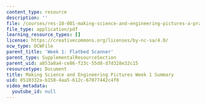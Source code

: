 ```yaml
---
content_type: resource
description: ''
file: /courses/res-10-001-making-science-and-engineering-pictures-a-practical-guide-to-presenting-your-work-spring-2016/8510332ab1584aa5612c67077442c4f0_MITRES_10_001S16_Sum_Wk1.pdf
file_type: application/pdf
learning_resource_types: []
license: https://creativecommons.org/licenses/by-nc-sa/4.0/
ocw_type: OCWFile
parent_title: 'Week 1: Flatbed Scanner'
parent_type: SupplementalResourceSection
parent_uid: a853a8a4-ce86-f23c-55d8-d7d328e32c15
resourcetype: Document
title: Making Science and Engineering Pictures Week 1 Summary
uid: 8510332a-b158-4aa5-612c-67077442c4f0
video_metadata:
  youtube_id: null
---
```

